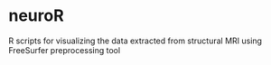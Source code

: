 # neuroR
R scripts for visualizing the data extracted from structural MRI using FreeSurfer preprocessing tool
